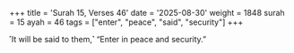 +++
title = 'Surah 15, Verses 46'
date = '2025-08-30'
weight = 1848
surah = 15
ayah = 46
tags = ["enter", "peace", "said", "security"]
+++

˹It will be said to them,˺ “Enter in peace and security.”